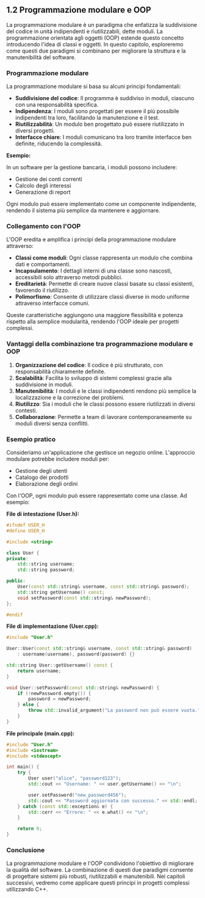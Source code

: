 ## 1.2 Programmazione modulare e OOP

La programmazione modulare è un paradigma che enfatizza la suddivisione del codice in unità indipendenti e riutilizzabili, dette moduli. La programmazione orientata agli oggetti (OOP) estende questo concetto introducendo l'idea di classi e oggetti. In questo capitolo, esploreremo come questi due paradigmi si combinano per migliorare la struttura e la manutenibilità del software.

### Programmazione modulare

La programmazione modulare si basa su alcuni principi fondamentali:

- **Suddivisione del codice**: Il programma è suddiviso in moduli, ciascuno con una responsabilità specifica.
- **Indipendenza**: I moduli sono progettati per essere il più possibile indipendenti tra loro, facilitando la manutenzione e il test.
- **Riutilizzabilità**: Un modulo ben progettato può essere riutilizzato in diversi progetti.
- **Interfacce chiare**: I moduli comunicano tra loro tramite interfacce ben definite, riducendo la complessità.

**Esempio:**

In un software per la gestione bancaria, i moduli possono includere:

- Gestione dei conti correnti
- Calcolo degli interessi
- Generazione di report

Ogni modulo può essere implementato come un componente indipendente, rendendo il sistema più semplice da mantenere e aggiornare.

### Collegamento con l'OOP

L'OOP eredita e amplifica i principi della programmazione modulare attraverso:

- **Classi come moduli**: Ogni classe rappresenta un modulo che combina dati e comportamenti.
- **Incapsulamento**: I dettagli interni di una classe sono nascosti, accessibili solo attraverso metodi pubblici.
- **Ereditarietà**: Permette di creare nuove classi basate su classi esistenti, favorendo il riutilizzo.
- **Polimorfismo**: Consente di utilizzare classi diverse in modo uniforme attraverso interfacce comuni.

Queste caratteristiche aggiungono una maggiore flessibilità e potenza rispetto alla semplice modularità, rendendo l'OOP ideale per progetti complessi.

### Vantaggi della combinazione tra programmazione modulare e OOP

1. **Organizzazione del codice**: Il codice è più strutturato, con responsabilità chiaramente definite.
2. **Scalabilità**: Facilita lo sviluppo di sistemi complessi grazie alla suddivisione in moduli.
3. **Manutenibilità**: I moduli e le classi indipendenti rendono più semplice la localizzazione e la correzione dei problemi.
4. **Riutilizzo**: Sia i moduli che le classi possono essere riutilizzati in diversi contesti.
5. **Collaborazione**: Permette a team di lavorare contemporaneamente su moduli diversi senza conflitti.

### Esempio pratico

Consideriamo un'applicazione che gestisce un negozio online. L'approccio modulare potrebbe includere moduli per:

- Gestione degli utenti
- Catalogo dei prodotti
- Elaborazione degli ordini

Con l'OOP, ogni modulo può essere rappresentato come una classe. Ad esempio:

**File di intestazione (User.h):**

```cpp
#ifndef USER_H
#define USER_H

#include <string>

class User {
private:
    std::string username;
    std::string password;

public:
    User(const std::string& username, const std::string& password);
    std::string getUsername() const;
    void setPassword(const std::string& newPassword);
};

#endif
```

**File di implementazione (User.cpp):**

```cpp
#include "User.h"

User::User(const std::string& username, const std::string& password)
    : username(username), password(password) {}

std::string User::getUsername() const {
    return username;
}

void User::setPassword(const std::string& newPassword) {
    if (!newPassword.empty()) {
        password = newPassword;
    } else {
        throw std::invalid_argument("La password non può essere vuota.");
    }
}
```

**File principale (main.cpp):**

```cpp
#include "User.h"
#include <iostream>
#include <stdexcept>

int main() {
    try {
        User user("alice", "password123");
        std::cout << "Username: " << user.getUsername() << "\n";

        user.setPassword("new_password456");
        std::cout << "Password aggiornata con successo." << std::endl;
    } catch (const std::exception& e) {
        std::cerr << "Errore: " << e.what() << "\n";
    }

    return 0;
}
```

### Conclusione

La programmazione modulare e l'OOP condividono l'obiettivo di migliorare la qualità del software. La combinazione di questi due paradigmi consente di progettare sistemi più robusti, riutilizzabili e manutenibili. Nei capitoli successivi, vedremo come applicare questi principi in progetti complessi utilizzando C++.

